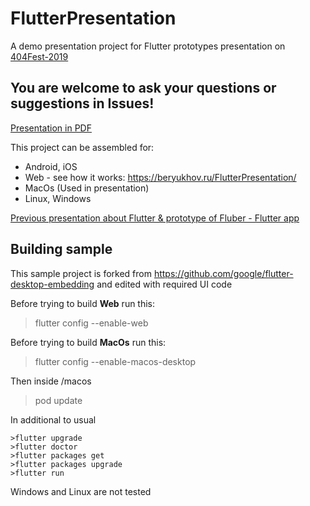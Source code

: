 # FlutterPresentation
A demo presentation project for Flutter prototypes presentation on [404Fest-2019](https://2019.404fest.ru/program/reports/mobile-applications/)

## You are welcome to ask your questions or suggestions in Issues!
[Presentation in PDF](https://yadi.sk/i/adGA8iq55ptVZw)

This project can be assembled for:
- Android, iOS
- Web - see how it works: https://beryukhov.ru/FlutterPresentation/
- MacOs (Used in presentation)
- Linux, Windows

[Previous presentation about Flutter & prototype of Fluber - Flutter app](https://github.com/AndreySBer/flutter_app_example)


## Building sample
This sample project is forked from https://github.com/google/flutter-desktop-embedding and edited with required UI code

Before trying to build **Web**  run this:
>flutter config --enable-web

Before trying to build **MacOs** run this:
>flutter config --enable-macos-desktop

Then inside /macos
>pod update

In additional to usual
```
>flutter upgrade
>flutter doctor
>flutter packages get
>flutter packages upgrade
>flutter run
```

Windows and Linux are not tested

